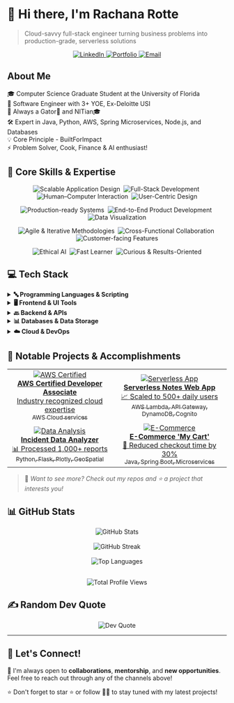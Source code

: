 # 👋 Hi there, I'm Rachana Rotte

> Cloud-savvy full-stack engineer turning business problems into production-grade, serverless solutions

<p align="center">
  <a href="https://www.linkedin.com/in/rotte-rachana/">
    <img src="https://img.shields.io/badge/LinkedIn-0077B5?style=for-the-badge&logo=linkedin&logoColor=white" alt="LinkedIn" />
  </a>
  <a href="https://rachana-portfolio.com">
    <img src="https://img.shields.io/badge/Portfolio-4285F4?style=for-the-badge&logo=google-chrome&logoColor=white" alt="Portfolio" />
  </a>
  <a href="mailto:rachana1603@gmail.com">
    <img src="https://img.shields.io/badge/Email-D14836?style=for-the-badge&logo=gmail&logoColor=white" alt="Email" />
  </a>
</p>

## About Me

🎓 Computer Science Graduate Student at the University of Florida  
💼 Software Engineer with 3+ YOE, Ex-Deloitte USI  
🏫 Always a Gator🐊 and NITian🎓  
🛠️ Expert in Java, Python, AWS, Spring Microservices, Node.js, and Databases  
💡 Core Principle - BuiltForImpact  
⚡ Problem Solver, Cook, Finance & AI enthusiast!

## 💼 Core Skills & Expertise

<p align="center">
  <img src="https://img.shields.io/badge/Scalable%20Application%20Design-4B8BBE?style=plastic" alt="Scalable Application Design" />&nbsp;
  <img src="https://img.shields.io/badge/Full--Stack%20Development-4B8BBE?style=plastic" alt="Full-Stack Development" />&nbsp;
  <img src="https://img.shields.io/badge/Human--Computer%20Interaction-4B8BBE?style=plastic" alt="Human–Computer Interaction" />&nbsp;
  <img src="https://img.shields.io/badge/User--Centric%20Design-4B8BBE?style=plastic" alt="User-Centric Design" />
</p>

<p align="center">
  <img src="https://img.shields.io/badge/Production--Ready%20Systems-4B8BBE?style=plastic" alt="Production-ready Systems" />&nbsp;
  <img src="https://img.shields.io/badge/End--to--End%20Development-4B8BBE?style=plastic" alt="End-to-End Product Development" />&nbsp;
  <img src="https://img.shields.io/badge/Data%20Visualization-4B8BBE?style=plastic" alt="Data Visualization" />
</p>

<p align="center">
  <img src="https://img.shields.io/badge/Agile%20%26%20Iterative-4B8BBE?style=plastic" alt="Agile & Iterative Methodologies" />&nbsp;
  <img src="https://img.shields.io/badge/Cross--Functional%20Collaboration-4B8BBE?style=plastic" alt="Cross-Functional Collaboration" />&nbsp;
  <img src="https://img.shields.io/badge/Customer--Facing%20Features-4B8BBE?style=plastic" alt="Customer-facing Features" />
</p>

<p align="center">
  <img src="https://img.shields.io/badge/Ethical%20AI-4B8BBE?style=plastic" alt="Ethical AI" />&nbsp;
  <img src="https://img.shields.io/badge/Fast%20Learner-4B8BBE?style=plastic" alt="Fast Learner" />&nbsp;
  <img src="https://img.shields.io/badge/Curious%20%26%20Results--Oriented-4B8BBE?style=plastic" alt="Curious & Results-Oriented" />
</p>

## 💻 Tech Stack

<details>
<summary><b>🔤 Programming Languages & Scripting</b></summary>
<br>

<a href="https://www.java.com" >![Java](https://img.shields.io/badge/Java-%23ED8B00.svg?style=for-the-badge&logo=java&logoColor=white)</a>
<a href="https://www.python.org">![Python](https://img.shields.io/badge/python-3670A0?style=for-the-badge&logo=python&logoColor=ffdd54)</a>
<a href="https://learn.microsoft.com/dotnet/csharp/">![C#](https://img.shields.io/badge/c%23-%23239120.svg?style=for-the-badge&logo=csharp&logoColor=white)</a>
<a href="https://isocpp.org">![C++](https://img.shields.io/badge/c++-%2300599C.svg?style=for-the-badge&logo=c%2B%2B&logoColor=white)</a>
<a href="https://www.typescriptlang.org">![TypeScript](https://img.shields.io/badge/typescript-%23007ACC.svg?style=for-the-badge&logo=typescript&logoColor=white)</a>
<a href="https://www.perl.org">![Perl](https://img.shields.io/badge/perl-%2339457E.svg?style=for-the-badge&logo=perl&logoColor=white)</a>
<a href="https://www.php.net">![PHP](https://img.shields.io/badge/php-%23777BB4.svg?style=for-the-badge&logo=php&logoColor=white)</a>
<a href="https://www.gnu.org/software/bash/">![Bash Script](https://img.shields.io/badge/bash_script-%23121011.svg?style=for-the-badge&logo=gnu-bash&logoColor=white)</a>


</details>

<details>
<summary><b>🖥️ Frontend & UI Tools</b></summary>
<br>

![HTML5](https://img.shields.io/badge/html5-%23E34F26.svg?style=for-the-badge&logo=html5&logoColor=white)
![CSS3](https://img.shields.io/badge/css3-%231572B6.svg?style=for-the-badge&logo=css3&logoColor=white)
![React](https://img.shields.io/badge/react-%2320232a.svg?style=for-the-badge&logo=react&logoColor=%2361DAFB)
![Angular](https://img.shields.io/badge/angular-%23DD0031.svg?style=for-the-badge&logo=angular&logoColor=white)
![Next JS](https://img.shields.io/badge/Next-black?style=for-the-badge&logo=next.js&logoColor=white)
![TailwindCSS](https://img.shields.io/badge/tailwindcss-%2338B2AC.svg?style=for-the-badge&logo=tailwind-css&logoColor=white)
![Bootstrap](https://img.shields.io/badge/bootstrap-%238511FA.svg?style=for-the-badge&logo=bootstrap&logoColor=white)
![jQuery](https://img.shields.io/badge/jquery-%230769AD.svg?style=for-the-badge&logo=jquery&logoColor=white)
![Vite](https://img.shields.io/badge/vite-%23646CFF.svg?style=for-the-badge&logo=vite&logoColor=white)

</details>

<details>
<summary><b>🔙 Backend & APIs</b></summary>
<br>

![NodeJS](https://img.shields.io/badge/node.js-6DA55F?style=for-the-badge&logo=node.js&logoColor=white)
![Express.js](https://img.shields.io/badge/express.js-%23404d59.svg?style=for-the-badge&logo=express&logoColor=%2361DAFB)
![Spring](https://img.shields.io/badge/spring-%236DB33F.svg?style=for-the-badge&logo=spring&logoColor=white)
![Django](https://img.shields.io/badge/django-%23092E20.svg?style=for-the-badge&logo=django&logoColor=white)
![Flask](https://img.shields.io/badge/flask-%23000.svg?style=for-the-badge&logo=flask&logoColor=white)
![FastAPI](https://img.shields.io/badge/FastAPI-005571?style=for-the-badge&logo=fastapi)
![GraphQL](https://img.shields.io/badge/-GraphQL-E10098?style=for-the-badge&logo=graphql&logoColor=white)
![JWT](https://img.shields.io/badge/JWT-black?style=for-the-badge&logo=JSON%20web%20tokens)

</details>

<details>
<summary><b>📊 Databases & Data Storage</b></summary>
<br>

![MySQL](https://img.shields.io/badge/mysql-4479A1.svg?style=for-the-badge&logo=mysql&logoColor=white)
![Postgres](https://img.shields.io/badge/postgres-%23316192.svg?style=for-the-badge&logo=postgresql&logoColor=white)
![MongoDB](https://img.shields.io/badge/MongoDB-%234ea94b.svg?style=for-the-badge&logo=mongodb&logoColor=white)
![Amazon DynamoDB](https://img.shields.io/badge/Amazon%20DynamoDB-4053D6?style=for-the-badge&logo=Amazon%20DynamoDB&logoColor=white)
![Elasticsearch](https://img.shields.io/badge/elasticsearch-%230377CC.svg?style=for-the-badge&logo=elasticsearch&logoColor=white)

</details>

<details>
<summary><b>☁️ Cloud & DevOps</b></summary>
<br>

![AWS](https://img.shields.io/badge/AWS-%23FF9900.svg?style=for-the-badge&logo=amazon-aws&logoColor=white)
![Google Cloud](https://img.shields.io/badge/GoogleCloud-%234285F4.svg?style=for-the-badge&logo=google-cloud&logoColor=white)
![Docker](https://img.shields.io/badge/docker-%230db7ed.svg?style=for-the-badge&logo=docker&logoColor=white)
![Kubernetes](https://img.shields.io/badge/kubernetes-%23326ce5.svg?style=for-the-badge&logo=kubernetes&logoColor=white)
![Jenkins](https://img.shields.io/badge/jenkins-%232C5263.svg?style=for-the-badge&logo=jenkins&logoColor=white)
![Git](https://img.shields.io/badge/git-%23F05033.svg?style=for-the-badge&logo=git&logoColor=white)
![GitHub](https://img.shields.io/badge/github-%23121011.svg?style=for-the-badge&logo=github&logoColor=white)
![Jira](https://img.shields.io/badge/jira-%230A0FFF.svg?style=for-the-badge&logo=jira&logoColor=white)

</details>

## 🌟 Notable Projects & Accomplishments

<div align="center">

<table>
  <tr>
    <td align="center">
      <a href="https://www.credly.com/badges/83ff3e69-d6dc-4251-b47d-f16324b74e49/public_url">
      <img src="https://img.shields.io/badge/AWS-Certified-FF9900?style=for-the-badge&logo=amazon-aws&logoColor=white" alt="AWS Certified"/>
      <br />
      <b>AWS Certified Developer Associate</b>
      <br />
      <span>Industry recognized cloud expertise</span>
      <br />
      <sub>AWS Cloud services</sub> 
    </td>
    <td align="center">
      <a href="https://github.com/rotte007/AWS-Serverless-Notes-WebApp">
      <img src="https://img.shields.io/badge/Serverless-Notes-4285F4?style=for-the-badge&logo=serverless&logoColor=white" alt="Serverless App"/>
      <br />
      <b>Serverless Notes Web App</b>
      <br />
      <span>📈 Scaled to 500+ daily users</span>
      <br />
      <sub>AWS Lambda, API Gateway, DynamoDB, Cognito</sub>
    </td>
  </tr>
  <tr>
    <td align="center">
      <a href="https://github.com/rotte007/Incident-Data-Analyzer">
      <img src="https://img.shields.io/badge/Incident-Analyzer-4EAA25?style=for-the-badge&logo=python&logoColor=white" alt="Data Analysis"/>
      <br />
      <b>Incident Data Analyzer</b>
      <br />
      <span>📊 Processed 1,000+ reports</span>
      <br />
      <sub>Python, Flask, Plotly, GeoSpatial</sub>
    </td>
    <td align="center">
      <a href="https://github.com/rotte007/myKart">
      <img src="https://img.shields.io/badge/ECommerce-Cart-6DB33F?style=for-the-badge&logo=spring&logoColor=white" alt="E-Commerce"/>
      <br />
      <b>E-Commerce 'My Cart'</b>
      <br />
      <span>🚀 Reduced checkout time by 30%</span>
      <br />
      <sub>Java, Spring Boot, Microservices</sub>
    </td>
  </tr>
</table>

</div>

> 👀 *Want to see more? Check out my repos and ⭐️ a project that interests you!*

## 📊 GitHub Stats

<div align="center">
  <img src="https://github-readme-stats.vercel.app/api?username=rotte007&theme=default&hide_border=false&include_all_commits=true&count_private=false&&rank_icon=github" alt="GitHub Stats" />
  <br/><br/>
  <img src="https://nirzak-streak-stats.vercel.app/?user=rotte007&theme=default&hide_border=false" alt="GitHub Streak" />
  <br/><br/>
  <img src="https://github-readme-stats.vercel.app/api/top-langs/?username=rotte007&theme=default&hide_border=false&include_all_commits=true&count_private=false&layout=compact" alt="Top Languages" />
</div><br/>

<p align="center">
  <img src="https://komarev.com/ghpvc/?username=rotte007&style=flat&color=brightgreen&label=PROFILE+VIEWS" alt="Total Profile Views" />
</p>

## ✍️ Random Dev Quote

<div align="center">
  <img src="https://quotes-github-readme.vercel.app/api?type=horizontal&theme=light" alt="Dev Quote" />
</div>

---

## 🤝 Let's Connect!

🚀 I'm always open to **collaborations**, **mentorship**, and **new opportunities**. Feel free to reach out through any of the channels above!

⭐️ Don't forget to star ⭐️ or follow 👩‍💻 to stay tuned with my latest projects!
